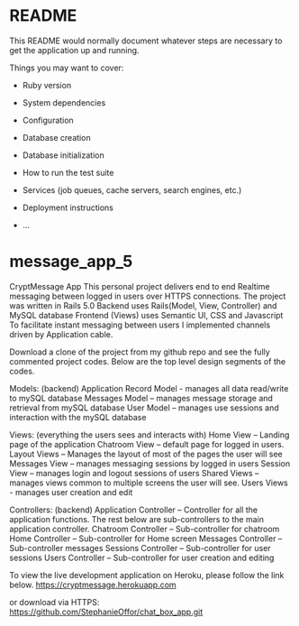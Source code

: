# README

This README would normally document whatever steps are necessary to get the
application up and running.

Things you may want to cover:

* Ruby version

* System dependencies

* Configuration

* Database creation

* Database initialization

* How to run the test suite

* Services (job queues, cache servers, search engines, etc.)

* Deployment instructions

* ...
# message_app_5
CryptMessage App
This personal project delivers end to end Realtime messaging between logged in users over HTTPS connections.
The project was written in Rails 5.0
Backend uses Rails(Model, View, Controller) and MySQL database
Frontend (Views) uses Semantic UI, CSS and Javascript
To facilitate instant messaging between users I implemented channels 
driven by Application cable.

Download a clone of the project from my github repo and see the fully commented project codes.
Below are the top level design segments of the codes.

Models: (backend)
    Application Record Model - manages all data read/write to mySQL database
    Messages Model – manages message storage and retrieval from mySQL database
    User Model – manages use sessions and interaction with the mySQL database

Views: (everything the users sees and interacts with)
    Home View – Landing page of the application
    Chatroom View – default page for logged in users.
    Layout Views – Manages the layout of most of the pages the user will see
    Messages View – manages messaging sessions by logged in users
    Session View – manages login and logout sessions of users
    Shared Views – manages views common to multiple screens the user will see.
    Users Views  - manages user creation and edit

Controllers: (backend)
    Application Controller – Controller for all the application functions. The rest below are sub-controllers to the main application controller.
    Chatroom Controller – Sub-controller for chatroom
    Home Controller – Sub-controller for Home screen
    Messages Controller – Sub-controller messages
    Sessions Controller – Sub-controller for user sessions
    Users Controller – Sub-controller for user creation and editing

To view the live development application on Heroku, please follow the link below.
https://cryptmessage.herokuapp.com

or download via HTTPS:
https://github.com/StephanieOffor/chat_box_app.git


